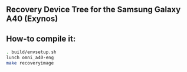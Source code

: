 ## Recovery Device Tree for the Samsung Galaxy A40 (Exynos)

## How-to compile it:

```sh
. build/envsetup.sh
lunch omni_a40-eng
make recoveryimage
```
